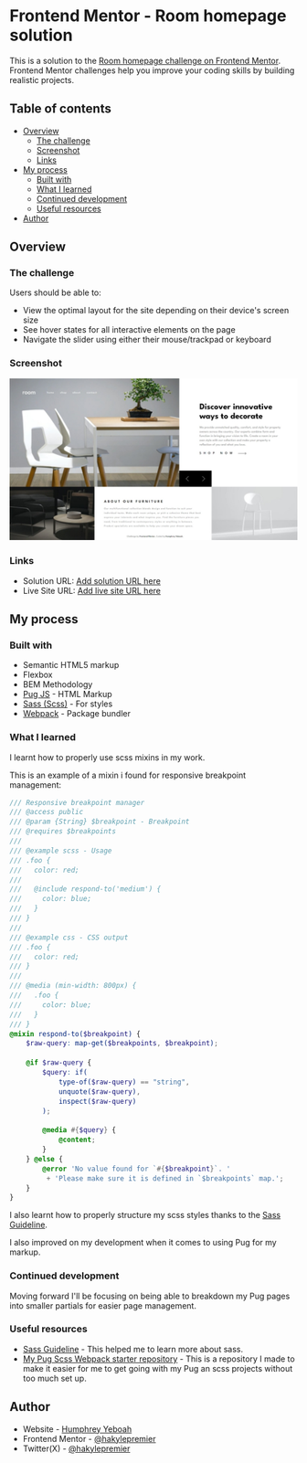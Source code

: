 <!-- @format -->

# Frontend Mentor - Room homepage solution

This is a solution to the [Room homepage challenge on Frontend Mentor](https://www.frontendmentor.io/challenges/room-homepage-BtdBY_ENq). Frontend Mentor challenges help you improve your coding skills by building realistic projects.

## Table of contents

- [Overview](#overview)
  - [The challenge](#the-challenge)
  - [Screenshot](#screenshot)
  - [Links](#links)
- [My process](#my-process)
  - [Built with](#built-with)
  - [What I learned](#what-i-learned)
  - [Continued development](#continued-development)
  - [Useful resources](#useful-resources)
- [Author](#author)

## Overview

### The challenge

Users should be able to:

- View the optimal layout for the site depending on their device's screen size
- See hover states for all interactive elements on the page
- Navigate the slider using either their mouse/trackpad or keyboard

### Screenshot

![](./screenshot.jpeg)

### Links

- Solution URL: [Add solution URL here](https://github.com/hakylepremier/room-homepage-frontend)
- Live Site URL: [Add live site URL here](https://room-homepage-haky.netlify.app/)

## My process

### Built with

- Semantic HTML5 markup
- Flexbox
- BEM Methodology
- [Pug JS](https://pugjs.org/api/getting-started.html) - HTML Markup
- [Sass (Scss)](https://sass-lang.com/) - For styles
- [Webpack](https://webpack.js.org/) - Package bundler

### What I learned

I learnt how to properly use scss mixins in my work.

This is an example of a mixin i found for responsive breakpoint management:

```scss
/// Responsive breakpoint manager
/// @access public
/// @param {String} $breakpoint - Breakpoint
/// @requires $breakpoints
///
/// @example scss - Usage
/// .foo {
///   color: red;
///
///   @include respond-to('medium') {
///     color: blue;
///   }
/// }
///
/// @example css - CSS output
/// .foo {
///   color: red;
/// }
///
/// @media (min-width: 800px) {
///   .foo {
///     color: blue;
///   }
/// }
@mixin respond-to($breakpoint) {
	$raw-query: map-get($breakpoints, $breakpoint);

	@if $raw-query {
		$query: if(
			type-of($raw-query) == "string",
			unquote($raw-query),
			inspect($raw-query)
		);

		@media #{$query} {
			@content;
		}
	} @else {
		@error 'No value found for `#{$breakpoint}`. '
         + 'Please make sure it is defined in `$breakpoints` map.';
	}
}
```

I also learnt how to properly structure my scss styles thanks to the [Sass Guideline](https://sass-guidelin.es).

I also improved on my development when it comes to using Pug for my markup.

### Continued development

Moving forward I'll be focusing on being able to breakdown my Pug pages into smaller partials for easier page management.

### Useful resources

- [Sass Guideline](https://sass-guidelin.es) - This helped me to learn more about sass.
- [My Pug Scss Webpack starter repository](https://www.example.com) - This is a repository I made to make it easier for me to get going with my Pug an scss projects without too much set up.

## Author

- Website - [Humphrey Yeboah](https://www.humphreyyeboah.com)
- Frontend Mentor - [@hakylepremier](https://www.frontendmentor.io/profile/hakylepremier)
- Twitter(X) - [@hakylepremier](https://www.twitter.com/hakylepremier)
